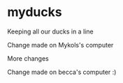 # myducks
Keeping all our ducks in a line

Change made on Mykols's computer

More changes

Change made on becca's computer :)
